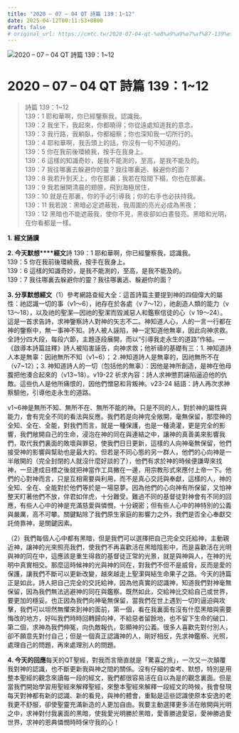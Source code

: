 ```yaml
---
title: "2020 – 07 – 04 QT 詩篇 139：1~12"
date: 2025-04-12T00:11:53+0800
draft: false
# original_url: https://cmtc.tw/2020-07-04-qt-%e8%a9%a9%e7%af%87-139%ef%bc%9a112
---
```


![2020 – 07 – 04 QT 詩篇 139：1~12](/images/qt.jpg   "2020 – 07 – 04 QT 詩篇 139：1~12")

# 2020 – 07 – 04 QT 詩篇 139：1~12

> 詩篇 139：1~12  
> 139：1 耶和華啊，你已經鑒察我，認識我。  
> 139：2 我坐下，我起來，你都曉得；你從遠處知道我的意念。  
> 139：3 我行路，我躺臥，你都細察；你也深知我一切所行的。  
> 139：4 耶和華啊，我舌頭上的話，你沒有一句不知道的。  
> 139：5 你在我前後環繞我，按手在我身上。  
> 139：6 這樣的知識奇妙，是我不能測的，至高，是我不能及的。  
> 139：7 我往哪裏去躲避你的靈？我往哪裏逃、躲避你的面？  
> 139：8 我若升到天上，你在那裏；我若在陰間下榻，你也在那裏。  
> 139：9 我若展開清晨的翅膀，飛到海極居住，  
> 139：10 就是在那裏，你的手必引導我；你的右手也必扶持我。  
> 139：11 我若說：黑暗必定遮蔽我，我周圍的亮光必成為黑夜；  
> 139：12 黑暗也不能遮蔽我，使你不見，黑夜卻如白晝發亮。黑暗和光明，在你看都是一樣。

**1.** **經文誦讀**

**2. 今天默想****經文**詩 139：1 耶和華啊，你已經鑒察我，認識我。  
139：5 你在我前後環繞我，按手在我身上。  
139：6 這樣的知識奇妙，是我不能測的，至高，是我不能及的。  
139：7 我往哪裏去躲避你的靈？我往哪裏逃、躲避你的面？

**3. 分享默想經文**（1）參考網路查經大全：這首詩篇主要提到神的四個偉大的屬性：祂認識一切的事（v1～6），祂存在於各處（v 7～12），祂創造人類的能力（v 13～18），以及祂的聖潔—因祂的聖潔而毀滅惡人和鑑察信徒的心（v 19～24）。這是一首求告詩，求神鑒察詩人對神的矢志不二。神知道人心，人的一言一行都在神的鑒察中，無一事神不知。詩人被人誣陷，神一定知道他無辜，因此向神求救。全詩分四大段，每段六節，主題逐段展開，而以“引導我走永生的道路”作結。—《啟導本詩篇註釋》詩人被陷害誣告，向神求救；他祈禱的基礎有三：1. 神知道詩人本是無辜：因祂無所不知（v1~6）；２.神知道詩人是無辜的，因祂無所不在（v7~12）；3. 神知道詩人的一切（包括他的無辜）：因他是神所創造，是神在他母腹把他湊合起來的（v13~18）。v19-22 祈求內容：詩人求神懲罰誣陷逼迫他的仇敵。這些仇人是他所痛恨的，因他們憎惡和背叛神。v23-24 結語：詩人再次求神察驗他，引導他走永生的道路。

v1~6神是無所不知、無所不在、無所不能的神。只是不同的人，對於神的屬性與能力，會有完全不同的看法與反應。我們若是向神完全敞開，毫無保留，那麼神的全知、全在、全能，對我們而言，就是一種保護，也是一種澆灌，更是完全的影響，我們敞開自己的生命，浸泡在神的同在與連結之中，讓神的真善美來影響我們，取代我們裏面的敗壞與罪惡，使我們日日更新，這樣的人向神毫無保留，他們接受神的影響與幫助也是最大的。但若是不同心態的另一群人，他們的心向神是一半敞開的（完全封閉的人就沒什麼好談的了），他們有求於神的時候便謙卑來找神，一旦達成目標之後就把神當作工具撇在一邊，用宗教形式來應付上帝一下。他們的心對神而言，只是互相需要與利用，而不是真心交託與奉獻，這樣的人，神的全知、全在、全能對於他們等於是一場惡夢。因為他們的心向神有所保留，又怕神整天盯著他們不放，伴君如伴虎，十分難受。難過不同的基督徒對神會有不同的回應，有些人心中的神是充滿慈愛與憐憫，十分親密；但有些人心中的神特別的公義與嚴厲，高不可攀。關鍵點除了我們原生家庭的影響力之外，我們是否全心奉獻交託倚靠神，是關鍵因素。

（2）我們每個人心中都有黑暗，但是我們可以選擇把自己完全交託給神，主動親近神，讓神的光來照亮我們，使我們不再喜歡活在黑暗陰影中，而是喜歡活在光明與神的同在中，這應該是重生得救的基督徒正常的光景，就是與神與人，在神的光明中真實相交。那麼這時候神的光與神的同在，對我們不但不是威脅，反而是愛的保護，讓我們不斷可以更新改變，越來越走上聖潔與結生命果子之路。今天的詩篇正是如此，詩人把自己完全的交託給神，因為他真實的認識神，知道我們對神毫無保留，因為我們無法逃避神的同在與鑑察。既然如此，交給神比交給自己或世界，要更加的穩妥。也正因為我們向神毫無保留，當我們在世上遇到一切的逼迫與攻擊，我們可以坦然無懼來到神的面前，第一個，看在我裏面有沒有什麼黑暗與需要悔改的地方，好叫我們時時回轉歸向神，不給惡者留餘地，也不留下生命的破口．第二個，求神為我們伸冤，向仇敵報仇，彰顯神的公義。很多人喜歡先對付別人，卻不願意先對付自己；但是一個真正認識神的人，剛好相反，先求神鑑察、光照，處理自己的問題，再來處理別人的問題。

**4. 今天的回應**每天的QT聖經，對我而言簡直就是「驚喜之旅」，一次又一次顛覆我對神的認識，也不斷更新我與神之間的關係。沒有仔細的查考、默想，特別是用整本聖經的觀念來讀每一段的經文，我們都很容易活在自以為是的觀念裏面。但是當我們開始學習用聖經來解釋聖經，來整本聖經來解釋一段經文的時候，我會發現每天對神都有新的認識、新的看見，與神的體會，重點是這些認識使原本安逸的老我更不舒服，卻使聖靈充滿新造的人更加自由。我要主動選擇更多活在敞開與光明之中，求神對付我裏面的黑暗，使我愛光明勝於黑暗，愛善勝過愛惡，愛神勝過愛世界，求神的恩典憐憫時時保守我的心！